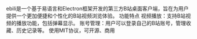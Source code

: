 ebili是一个基于易语言和Electron框架开发的第三方B站桌面客户端，旨在为用户提供一个更加便捷和个性化的B站视频浏览体验。
功能特点
视频播放：支持B站视频的播放功能，包括弹幕显示。
账号管理：用户可以登录自己的B站账号，管理收藏、历史记录等。
使用MIT协议，可开源、商用
